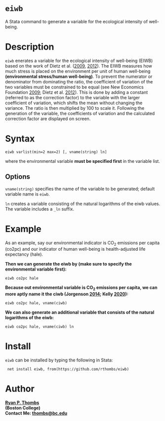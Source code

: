 # `eiwb`
A Stata command to generate a variable for the ecological intensity of well-being.

# Description 
`eiwb` enerates a variable for the ecological intensity of well-being (EIWB) based on the work of Dietz et al. ([2009](https://www.jstor.org/stable/24707742?casa_token=PjbQRnaCzQYAAAAA%3A-o3_44JvD8TZlZawMEHZX4kL-rjtKk0egXsfrXhfXc4MuHKuOt_D3_HDEbh19ELPyDw6CDDZJs4kP7tZImPQ0sR03qAvs2zKZm85Yj3r_Ie3w3o3Kxo&seq=1#metadata_info_tab_contents), [2012](https://www.sciencedirect.com/science/article/pii/S014362281000144X?casa_token=RPDaJATGXmwAAAAA:wRtGCgZ1XgDlGkfxeq61PLXZNJl9_iI4KTQ500kS5ES4D77wONXC1S3OmtAO3z3-9TLzHj0tOg)). The EIWB measures 
how much stress is placed on the environment per unit of human well-being **(environmental stress/human well-being)**. To prevent the numerator or 
denominator from dominating the ratio, the coefficient of variation of the two variables must be constrained to be equal (see New Economics Foundation [2009](https://neweconomics.org/uploads/files/08f0708bcd8da25563_0n8m6j8bw.pdf); Dietz et al. [2012](https://www.sciencedirect.com/science/article/pii/S014362281000144X?casa_token=RPDaJATGXmwAAAAA:wRtGCgZ1XgDlGkfxeq61PLXZNJl9_iI4KTQ500kS5ES4D77wONXC1S3OmtAO3z3-9TLzHj0tOg)). 
This is done by adding a constant (referred to as the correction factor) to the variable with the larger coefficient of variation, which shifts the mean without changing the variance. 
The ratio is then multiplied by 100 to scale it. Following the generation of the variable, the coefficients of variation and the calculated correction factor are displayed on screen.

# Syntax

    eiwb varlist(min=2 max=2) [, vname(string) ln]

where the environmental variable **must be specified first** in the variable list. 

## Options

`vname(string)` specifies the name of the variable to be generated; default variable name is `eiwb`. 

`ln` creates a variable consisting of the natural logarithms of the eiwb values. The variable includes a `_ln` suffix. 

 # Example 

 As an example, say our environmental indicator is CO<sub>2</sub> emissions per capita (co2pc) and our indicator of human well-being is health-adjusted life expectancy (hale).

 **Then we can generate the eiwb by (make sure to specify the environmental variable first):**

    eiwb co2pc hale

 **Because out environmental variable is CO<sub>2</sub> emissions per capita, we can more aptly name it the ciwb (Jorgenson [2014](https://www.nature.com/articles/nclimate2110); Kelly [2020](https://academic.oup.com/sf/article-abstract/99/1/178/5714786)):**

    eiwb co2pc hale, vname(ciwb)

 **We can also generate an additional variable that consists of the natural logarithms of the eiwb:**

    eiwb co2pc hale, vname(ciwb) ln

# Install 

`eiwb` can be installed by typing the following in Stata:

     net install eiwb, from(https://github.com/rthombs/eiwb)

# Author

[**Ryan P. Thombs**](ryanthombs.com)  
**(Boston College)**  
**Contact Me: [thombs@bc.edu](mailto:thombs@bc.edu)**


